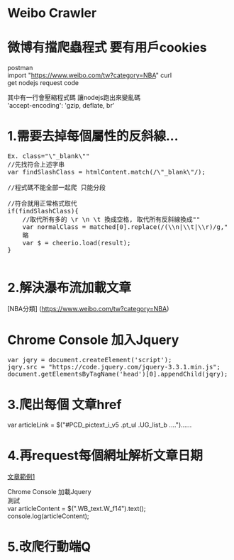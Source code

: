 # Weibo Crawler

# 微博有擋爬蟲程式 要有用戶cookies

postman  
import "https://www.weibo.com/tw?category=NBA" curl  
get nodejs request code  

其中有一行會壓縮程式碼 讓nodejs跑出來變亂碼  
'accept-encoding': 'gzip, deflate, br'  

# 1.需要去掉每個屬性的反斜線...
<pre>
Ex. class="\"_blank\""  
//先找符合上述字串
var findSlashClass = htmlContent.match(/\"_blank\"/);

//程式碼不能全部一起爬 只能分段

//符合就用正常格式取代
if(findSlashClass){
    //取代所有多的 \r \n \t 換成空格, 取代所有反斜線換成""
    var normalClass = matched[0].replace(/(\\n|\\t|\\r)/g," ").replace(/\\/g,"");
    略
    var $ = cheerio.load(result);
}

</pre>
# 2.解決瀑布流加載文章  
[NBA分類] (https://www.weibo.com/tw?category=NBA)  

# Chrome Console 加入Jquery
<pre>
var jqry = document.createElement('script');
jqry.src = "https://code.jquery.com/jquery-3.3.1.min.js";
document.getElementsByTagName('head')[0].appendChild(jqry);
</pre>

# 3.爬出每個 文章href
var articleLink = $("#PCD_pictext_i_v5 .pt_ul .UG_list_b ....")......  

# 4.再request每個網址解析文章日期
[文章範例1](https://www.weibo.com/1984373641/HtY05AKL2?ref=feedsdk&type=comment#_rnd1557838495869])  

Chrome Console 加載Jquery  
測試  
var articleContent = $(".WB_text.W_f14").text();  
console.log(articleContent);  

# 5.改爬行動端Q